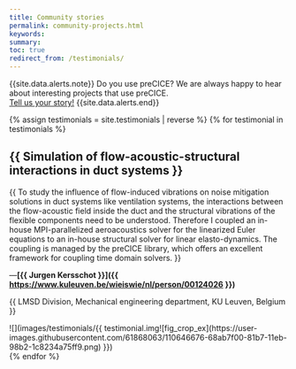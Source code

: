 ```yaml
---
title: Community stories
permalink: community-projects.html
keywords:
summary:
toc: true
redirect_from: /testimonials/
---
```


{{site.data.alerts.note}}
Do you use preCICE? We are always happy to hear about interesting projects that use preCICE. <br>
<a class="button primary" href="community-channels.html">Tell us your story!</a>
{{site.data.alerts.end}}

{% assign testimonials = site.testimonials | reverse %}
{% for testimonial in testimonials %}
## {{ Simulation of flow-acoustic-structural interactions in duct systems }}
<div class="row" markdown="1">
<div class="col-md-6" markdown="1">
{{ To study the influence of flow-induced vibrations on noise mitigation solutions in duct systems like ventilation systems, the interactions between the flow-acoustic field inside the duct and the structural vibrations of the flexible components need to be understood. Therefore I coupled an in-house MPI-parallelized aeroacoustics solver for the linearized Euler equations to an in-house structural solver for linear elasto-dynamics. The coupling is managed by the preCICE library, which offers an excellent framework for coupling time domain solvers. }}

—**[{{ Jurgen Kersschot }}]({{ https://www.kuleuven.be/wieiswie/nl/person/00124026 }})**

{{ LMSD Division, Mechanical engineering department, KU Leuven, Belgium  }}
</div>
<div class="col-md-6" markdown="1">
![](images/testimonials/{{ testimonial.img![fig_crop_ex](https://user-images.githubusercontent.com/61868063/110646676-68ab7f00-81b7-11eb-98b2-1c8234a75ff9.png)
 }})
</div>
</div>
{% endfor %}


